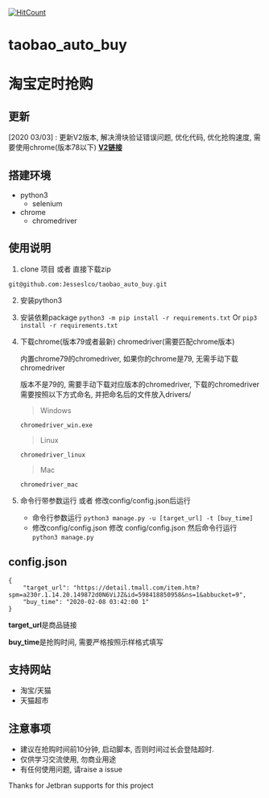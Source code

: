 [![HitCount](http://hits.dwyl.io/Jesseslco/taobao_auto_buy.svg)](http://github.com/Jesseslco/taobao_auto_buy)
# taobao_auto_buy
# 淘宝定时抢购

## 更新
[2020 03/03] : 更新V2版本, 解决滑块验证错误问题, 优化代码, 优化抢购速度, 需要使用chrome(版本78以下) [**V2链接**](https://github.com/Jesseslco/taobao_auto_buy/tree/alpha)

## 搭建环境
* python3
  * selenium
* chrome
  * chromedriver
  
## 使用说明
1. clone 项目 或者 直接下载zip
```
git@github.com:Jesseslco/taobao_auto_buy.git
```

2. 安装python3

3. 安装依赖package
`python3 -m pip install -r requirements.txt`
Or
`pip3 install -r requirements.txt`

4. 下载chrome(版本79或者最新) chromedriver(需要匹配chrome版本)

   内置chrome79的chromedriver, 如果你的chrome是79, 无需手动下载chromedriver
   
   版本不是79的, 需要手动下载对应版本的chromedriver, 下载的chromedriver需要按照以下方式命名, 并把命名后的文件放入drivers/
     > Windows
     
       chromedriver_win.exe    
     > Linux
     
       chromedriver_linux
     > Mac
     
       chromedriver_mac
     
5. 命令行带参数运行 或者 修改config/config.json后运行
   * 命令行参数运行
         `python3 manage.py -u [target_url] -t [buy_time]`
   * 修改config/config.json
         修改 config/config.json 然后命令行运行 `python3 manage.py`

## config.json
```
{
    "target_url": "https://detail.tmall.com/item.htm?spm=a230r.1.14.20.149872d0N6ViJZ&id=598418850958&ns=1&abbucket=9",
    "buy_time": "2020-02-08 03:42:00 1"
}
```
**target_url**是商品链接

**buy_time**是抢购时间, 需要严格按照示样格式填写

## 支持网站
* 淘宝/天猫
* 天猫超市

## 注意事项
* 建议在抢购时间前10分钟, 启动脚本, 否则时间过长会登陆超时.
* 仅供学习交流使用, 勿商业用途
* 有任何使用问题, 请raise a issue

Thanks for Jetbran supports for this project
